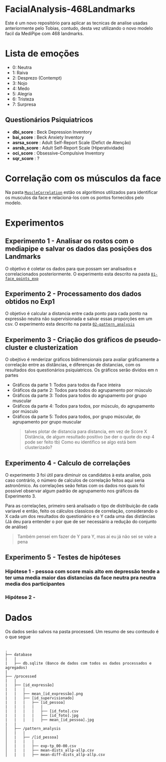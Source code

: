 # FacialAnalysis-468Landmarks

Este é um novo repositório para aplicar as tecnicas de analise usadas anteriormente pelo Tobias, contudo, desta vez utilizando o novo modelo facil da MediPipe com 468 landmarks.

# Lista de emoções

- 0: Neutra
- 1: Raiva
- 2: Desprezo (Contempt)
- 3: Nojo
- 4: Medo
- 5: Alegria
- 6: Tristeza
- 7: Surpresa

## Questionários Psiquiatricos

- **dbi_score** : Beck Depression Inventory
- **bai_score** : Beck Anxiety Inventory
- **asrsa_score** : Adult Self-Report Scale (Defict de Atenção)
- **asrsb_score** : Adult Self-Report Scale (Hiperatividade)
- **oci_score** : Obsessive-Compulsive Inventory
- **sqr_score** : ?

# Correlação com os músculos da face

Na pasta [`MuscleCorrelation`](https://github.com/MIGMA-Team/FacialAnalysis-468Landmarks/blob/main/MuscleCorrelation) estão os algoritimos utilizados para identificar os musculos da face e relacioná-los com os pontos fornecidos pelo modelo.

# Experimentos

## Experimento 1 - Analisar os rostos com o mediapipe e salvar os dados das posições dos Landmarks

O objetivo é coletar os dados para que possam ser analisados e correlacionados posteriormente. O experimento esta descrito na pasta [`01-face_points_exp`](https://github.com/MIGMA-Team/FacialAnalysis-468Landmarks/tree/main/01-face_points_exp)

## Experimento 2 - Processamento dos dados obtidos no Exp1

O objetivo é calcular a distancia entre cada ponto para cada ponto na expressão neutra não supervisionada e salvar essas proporções em um csv. O experimento esta descrito na pasta [`02-pattern_analysis`](https://github.com/MIGMA-Team/FacialAnalysis-468Landmarks/tree/main/02-pattern_analysis_exp)

## Experimento 3 - Criação dos gráficos de pseudo-cluster e clusterization

O obejtivo é renderizar gráficos bidimensionais para avaliar gráficamente a correlação entre as distâncias, e diferenças de distancias, com os resultados dos questionários psiquiatricos.
Os gráficos serão dividos em n partes

- Gráficos da parte 1: Todos para todos da Face inteira
- Gráficos da parte 2: Todos para todos do agrupamento por músculo
- Gráficos da parte 3: Todos para todos do agrupamento por grupo muscular
- Gráficos da parte 4: Todos para todos, por músculo, do agrupamento por músculo
- Gráficos da parte 5: Todos para todos, por grupo múscular, do agrupamento por grupo muscular
  > talves plotar de distancia para distancia, em vez de Score X Distância, de algum resultado positivo (se der o quote do exp 4 pode ser feito tb)
  > Como eu identifico se algo está bem clusterizado?

## Experimento 4 - Calculo de correlações

O experimento 3 foi útil para diminuir os candidatos à esta analise, pois caso contrário, o número de calculos de correlação feitos aqui seria astronômico. As correlações seão feitas com os dados nos quais foi possivel observar algum padrão de agrupamento nos gráficos da Experimento 3.

Para as correlações, primeiro será analisado o tipo de distribuição de cada variavel e então, feito os cálculos classicos de correlação, considerando o X cada um dos resultados do questionário e o Y cada uma das distâncias (Já deu para entender o por que de ser necessário a redução do conjunto de análise)

> Também pensei em fazer de Y para Y, mas ai eu já não sei se vale a pena

## Experimento 5 - Testes de hipóteses

### Hipótese 1 - pessoa com score mais alto em depressão tende a ter uma media maior das distancias da face neutra pra neutra media dos participantes

### Hipótese 2 -

# Dados

Os dados serão salvos na pasta processed. Um resumo de seu conteudo é o que segue

```

.
├── database
|   |
|   ├── db.sqlite (Banco de dados com todos os dados processados e agregados)
|
├── /processed
|   |
|   ├── [id_expressão]
|   |   |
|   |   ├── mean_[id_expressão].png
|   |   ├── [id_supervisionado]
|   |   |   ├── [id_pessoa]
|   |   |   |   |
|   |   |   |   ├── [id_foto].csv
|   |   |   |   ├── [id_foto].jpg
|   |   |   |   ├── mean_[id_pessoa].jpg
|   |
│   ├── /pattern_analysis
│   |   |
│   |   ├── /[id_pessoa]
│   |   |   |
│   |   |   ├── exp-tp_00-00.csv
│   |   |   ├── mean-dists_allp-allp.csv
│   |   |   ├── mean-diff-dists_allp-allp.csv
```
